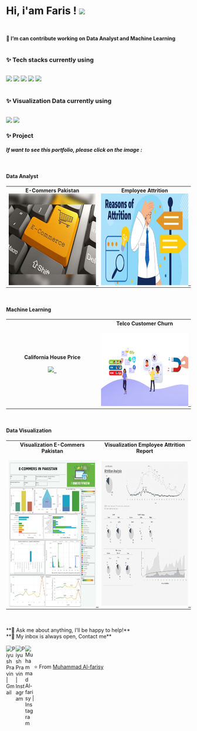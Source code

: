 
<h1> Hi, i'am Faris ! <img src="https://github.com/piyushP7pravin/piyushP7pravin/blob/master/Hi.gif" width="50px"> </h1>
<br>

<!--
**MuhammadAl-farisy/MuhammadAl-farisy** is a ✨ _special_ ✨ repository because its `README.md` (this file) appears on your GitHub profile.

Here are some ideas to get you started:
-->
**🌱 I’m can contribute working on Data Analyst and Machine Learning**
<br>
<br>
### **✨ Tech stacks currently using** <br>
<br>
<code><a href="https://code.visualstudio.com/" target="_blank"><img height="50" src="https://www.vectorlogo.zone/logos/visualstudio_code/visualstudio_code-ar21.svg"></a></code>
<code><a href="https://jupyter.org/" target="_blank"><img height="50" src="https://www.vectorlogo.zone/logos/jupyter/jupyter-ar21.svg"></a></code>
<code><a href="https://www.mysql.com/" target="_blank"><img height="50" src="https://www.vectorlogo.zone/logos/mysql/mysql-ar21.svg"></a></code>
<code><a href="https://www.microsoft.com/en-us/sql-server/sql-server-downloads" target="_blank"><img height="50" src="https://cdn.worldvectorlogo.com/logos/microsoft-sql-server-1.svg"></a></code>
<code><a href="https://www.python.org/" target="_blank"><img height="50" src="https://www.vectorlogo.zone/logos/python/python-ar21.svg"></a></code>
<br>
<br>

### **✨ Visualization Data currently using** <br>

<br>
<code><a href="https://powerbi.microsoft.com/en-us/" target="_blank"><img height="50" src="https://www.vectorlogo.zone/logos/microsoft_powerbi/microsoft_powerbi-ar21.svg"></a></code>
<code><a href="https://public.tableau.com/app/profile/muhammad.al.farisy6147" target="_blank"><img height="40" src="https://cdn.worldvectorlogo.com/logos/tableau-logo.svg"></a></code>
<br>

### **✨ Project** <br>
#### *If want to see this portfolio, please click on the image :*

<br>
<table>
<tbody>
 <tr>



#### Data Analyst
  
<td align="center" width="50%">
<span><b><Left>E-Commers Pakistan</center></b></span> 
<code><a href="https://github.com/mhdalfarisy/EDA---Pakistan-s-Larges-Ecommers" target="_blank">
<img height=250px src="https://github.com/mhdalfarisy/EDA---Pakistan-s-Larges-Ecommers/blob/main/Images/62253a402fccf.jpg"> 
</td>
<!-- <tr> -->
<td align="center" width="50%">
<span><b><Left>Employee Attrition</center></b></span> 
<code><a href="https://github.com/mhdalfarisy/Employee-Analysis-Attrition-Report" target="_blank">
<img height=250px src="https://github.com/mhdalfarisy/Employee-Analysis-Attrition-Report/blob/main/Aset/Reasons-Attrition1_large%20(1).jpg"> 
</td>
</tbody>
</table>
 <tr>
<br>
<table>
<tbody>
 <tr>
 
#### Machine Learning
<td align="center" width="30%">
<span><b><center>California House Price</center></b></span> 
<code><a href="https://github.com/mhdalfarisy/California-House-Price-Prediction-Using-Machine-Learning" target="_blank">
<img height=200px src="https://github.com/mhdalfarisy/California-House-Price-Prediction-Using-Machine-Learning/blob/main/gambar/CA-Sales-Home-Volume.png"> 
</td>

<!-- <tr> -->
<td align="center" width="30%">
<span><b><center>Telco Customer Churn</center></b></span> 
<code><a href="https://github.com/mhdalfarisy/Telco-Customer-Churn-Predict" target="_blank">
<img height=200px src="https://github.com/mhdalfarisy/mhdalfarisy/blob/main/7-Strategies-To-Reduce-Customer-Churn-Rate.png"> 
</td>
 
</tbody>
</table>
 <tr>
  
<br>

<table>
<tbody>
 <tr>

#### Data Visualization

<td align="center" width="50%">
<span><b><center>Visualization E-Commers Pakistan</center></b></span> 
<code><a href="https://public.tableau.com/app/profile/muhammad.al.farisy6147/viz/ProjectE-CommersPakistanDashboard/Dashboard1" target="_blank">
<img height=400px src="https://github.com/mhdalfarisy/EDA---Pakistan-s-Larges-Ecommers/blob/main/Images/Dashboard%201%20(1).png"> 
</td>
 
<!-- <tr> -->
<td align="center" width="50%">
<span><b><center>Visualization Employee Attrition Report</center></b></span> 
<code><a href="https://public.tableau.com/app/profile/muhammad.al.farisy6147/viz/ProjectHumanResourceAttritionAnalysisDashboard/Dashboard1" target="_blank">
<img height=400px src="https://github.com/mhdalfarisy/Employee-Analysis-Attrition-Report/blob/main/Aset/Dashboard%201%20(1).png"> 
</td>
 
</tbody>
</table>
 <tr>
  
  
  
  
  
<br>
<br>
**💬 Ask me about anything, I'll be happy to help!** <br>
**💬 My inbox is always open, Contact me**
<br>
<br> 
  </a>
  <a href="mailto:m.alfarisy797@gmail.com">
    <img align="left" alt="Piyush Pravin | Gmail" width="26px" src="https://cdn.worldvectorlogo.com/logos/official-gmail-icon-2020-.svg" />
  </a>
  <a href="https://www.linkedin.com/in/m-alfarisy97/">
    <img align="left" alt="Piyush Pravin | Instagram" width="26px" src="https://cdn.worldvectorlogo.com/logos/linkedin-icon-2.svg" />
  </a>
  <a href="https://www.instagram.com/inifaris_____/">
    <img align="left" alt="Muhammad Al-farisy | Instagram" width="24px" src="https://cdn.worldvectorlogo.com/logos/instagram-5.svg" />
    
  </a>
<br>
<br>

⭐️ From [Muhammad Al-farisy](https://github.com/mhdalfarisy)
